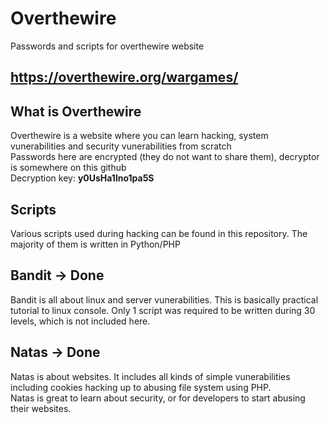 # Overthewire
Passwords and scripts for overthewire website
## https://overthewire.org/wargames/

## What is Overthewire
Overthewire is a website where you can learn hacking, system vunerabilities and security vunerabilities from scratch  
Passwords here are encrypted (they do not want to share them), decryptor is somewhere on this github  
Decryption key: **y0UsHa1lno1pa5S**

## Scripts
Various scripts used during hacking can be found in this repository. The majority of them is written in Python/PHP

## Bandit -> Done
Bandit is all about linux and server vunerabilities. This is basically practical tutorial to linux console. Only 1 script was required to be written during 30 levels, which is not included here.  

## Natas -> Done
Natas is about websites. It includes all kinds of simple vunerabilities including cookies hacking up to abusing file system using PHP.  
Natas is great to learn about security, or for developers to start abusing their websites.
